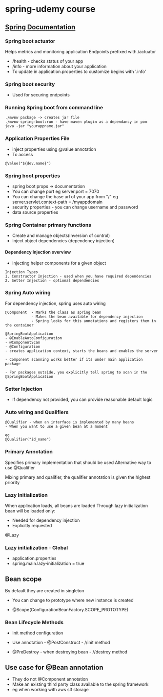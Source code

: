 # spring-udemy course

## [Spring Documentation](http://www.spring.io)

### Spring boot actuator

Helps metrics and monitoring application
Endpoints prefixed with /actuator

- /health - checks status of your app
- /info - more information about your application
- To update in application.properties to customize begins with '.info'

### Spring boot security

- Used for securing endpoints

### Running Spring boot from command line

```dbn-psql
./mvnw package -> creates jar file
./mvnw spring-boot:run - have maven plugin as a dependancy in pom
java -jar "yourappname.jar"
```

### Application Properties File

- inject properties using @value annotation
- To access

```dbn-psql
@Value("${dev.name}")
```

### Spring boot properties

- spring boot props -> documentation
- You can change port eg server.port = 7070
- You can change the base url of your app from "/" eg server.servlet.context-path = /myappdomain
- security properties - you can change username and password
- data source properties

### Spring Container primary functions

- Create and manage objects(inversion of control)
- Inject object dependencies (dependency injection)

#### Dependency Injection overview

- injecting helper components for a given object

```
Injection Types
1. Constructor Injection - used when you have required dependencies
2. Setter Injection - optional dependencies
```

### Spring Auto wiring

For dependency injection, spring uses auto wiring

```
@Component  - Marks the class as spring bean
            - Makes the bean available for dependency injection
            - Spring looks for this annotations and registers them in the container

```

```
@SpringBootApplication
- @EnableAutoConfiguration
- @ComponentScan
- @Configuration
- creates application context, starts the beans and enables the server

- Component scanning works better if its under main application package

- For packages outside, you explicitly tell spring to scan in the @SpringBootApplication

```

### Setter Injection

- If dependency not provided, you can provide reasonable default logic

### Auto wiring and Qualifiers

```
@Qualifier - when an interface is implemented by many beans
- When you want to use a given bean at a moment

eg
@Qualifier("id_name")
```

### Primary Annotation

Specifies primary implementation that should be used
Alternative way to use @Qualifier

Mixing primary and qualifier, the qualifier annotation is given the highest priority

### Lazy Initialization

When application loads, all beans are loaded
Through lazy initialization bean will be loaded only:

- Needed for dependency injection
- Explicitly requested

@Lazy


### Lazy initialization - Global
- application.properties
- spring.main.lazy-initialization = true

## Bean scope
By default they are created in singleton

- You can change to prototype where new instance is created

- @Scope(ConfigurationBeanFactory.SCOPE_PROTOTYPE)

### Bean Lifecycle Methods

- Init method configuration
- Use annotation - @PostConstruct  - //init method

- @PreDestroy - when destroying bean - //destroy method

## Use case for @Bean annotation
- They do not @Component annotation
- Make an existing third party class available to the spring framework
- eg when working with aws s3 storage